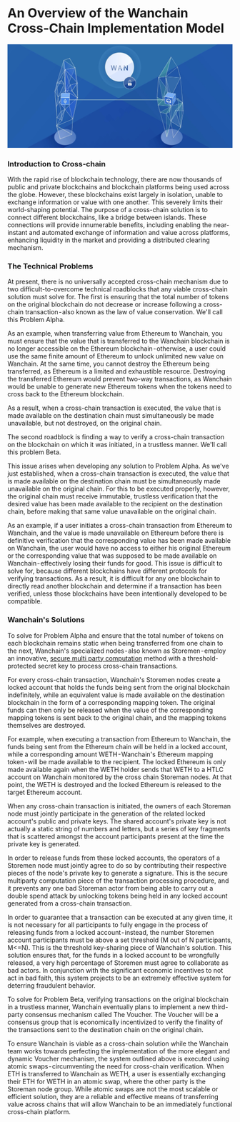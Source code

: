 # An Overview of the Wanchain Cross-Chain Implementation Model

![](media/crosschain.png)

### Introduction to Cross-chain

With the rapid rise of blockchain technology, there are now thousands of public and private blockchains and blockchain platforms being used across the globe. However, these blockchains exist largely in isolation, unable to exchange information or value with one another. This severely limits their world-shaping potential. The purpose of a cross-chain solution is to connect different blockchains, like a bridge between islands. These connections will provide innumerable benefits, including enabling the near-instant and automated exchange of information and value across platforms, enhancing liquidity in the market and providing a distributed clearing mechanism.

### The Technical Problems

At present, there is no universally accepted cross-chain mechanism due to two difficult-to-overcome technical roadblocks that any viable cross-chain solution must solve for. The first is ensuring that the total number of tokens on the original blockchain do not decrease or increase following a cross-chain transaction - also known as the law of value conservation. We'll call this Problem Alpha.

As an example, when transferring value from Ethereum to Wanchain, you must ensure that the value that is transferred to the Wanchain blockchain is no longer accessible on the Ethereum blockchain - otherwise, a user could use the same finite amount of Ethereum to unlock unlimited new value on Wanchain. At the same time, you cannot destroy the Ethereum being transferred, as Ethereum is a limited and exhaustible resource. Destroying the transferred Ethereum would prevent two-way transactions, as Wanchain would be unable to generate new Ethereum tokens when the tokens need to cross back to the Ethereum blockchain.

As a result, when a cross-chain transaction is executed, the value that is made available on the destination chain must simultaneously be made unavailable, but not destroyed, on the original chain.

The second roadblock is finding a way to verify a cross-chain transaction on the blockchain on which it was initiated, in a trustless manner. We'll call this problem Beta.

This issue arises when developing any solution to Problem Alpha. As we've just established, when a cross-chain transaction is executed, the value that is made available on the destination chain must be simultaneously made unavailable on the original chain. For this to be executed properly, however, the original chain must receive immutable, trustless verification that the desired value has been made available to the recipient on the destination chain, before making that same value unavailable on the original chain.

As an example, if a user initiates a cross-chain transaction from Ethereum to Wanchain, and the value is made unavailable on Ethereum before there is definitive verification that the corresponding value has been made available on Wanchain, the user would have no access to either his original Ethereum or the corresponding value that was supposed to be made available on Wanchain - effectively losing their funds for good.
This issue is difficult to solve for, because different blockchains have different protocols for verifying transactions. As a result, it is difficult for any one blockchain to directly read another blockchain and determine if a transaction has been verified, unless those blockchains have been intentionally developed to be compatible.

### Wanchain's Solutions

To solve for Problem Alpha and ensure that the total number of tokens on each blockchain remains static when being transferred from one chain to the next, Wanchain's specialized nodes - also known as Storemen - employ an innovative, [secure multi party computation](../technology/smpc.md) method with a threshold-protected secret key to process cross-chain transactions.

For every cross-chain transaction, Wanchain's Storemen nodes create a locked account that holds the funds being sent from the original blockchain indefinitely, while an equivalent value is made available on the destination blockchain in the form of a corresponding mapping token. The original funds can then only be released when the value of the corresponding mapping tokens is sent back to the original chain, and the mapping tokens themselves are destroyed.

For example, when executing a transaction from Ethereum to Wanchain, the funds being sent from the Ethereum chain will be held in a locked account, while a corresponding amount WETH - Wanchain's Ethereum mapping token - will be made available to the recipient. The locked Ethereum is only made available again when the WETH holder sends that WETH to a HTLC account on Wanchain monitored by the cross chain Storeman nodes. At that point, the WETH is destroyed and the locked Ethereum is released to the target Ethereum account.

When any cross-chain transaction is initiated, the owners of each Storeman node must jointly participate in the generation of the related locked account's public and private keys. The shared account's private key is not actually a static string of numbers and letters, but a series of key fragments that is scattered amongst the account participants present at the time the private key is generated.

In order to release funds from these locked accounts, the operators of a Storemen node must jointly agree to do so by contributing their respective pieces of the node's private key to generate a signature. This is the secure multiparty computation piece of the transaction processing procedure, and it prevents any one bad Storeman actor from being able to carry out a double spend attack by unlocking tokens being held in any locked account generated from a cross-chain transaction.

In order to guarantee that a transaction can be executed at any given time, it is not necessary for all participants to fully engage in the process of releasing funds from a locked account - instead, the number Storemen account participants must be above a set threshold (M out of N participants, M<=N). This is the threshold key-sharing piece of Wanchain's solution. This solution ensures that, for the funds in a locked account to be wrongfully released, a very high percentage of Storemen must agree to collaborate as bad actors. In conjunction with the significant economic incentives to not act in bad faith, this system projects to be an extremely effective system for deterring fraudulent behavior.

To solve for Problem Beta, verifying transactions on the original blockchain in a trustless manner, Wanchain eventually plans to implement a new third-party consensus mechanism called The Voucher. The Voucher will be a consensus group that is economically incentivized to verify the finality of the transactions sent to the destination chain on the original chain.

To ensure Wanchain is viable as a cross-chain solution while the Wanchain team works towards perfecting the implementation of the more elegant and dynamic Voucher mechanism, the system outlined above is executed using atomic swaps - circumventing the need for cross-chain verification. When ETH is transferred to Wanchain as WETH, a user is essentially exchanging their ETH for WETH in an atomic swap, where the other party is the Storeman node group. While atomic swaps are not the most scalable or efficient solution, they are a reliable and effective means of transferring value across chains that will allow Wanchain to be an immediately functional cross-chain platform. 
